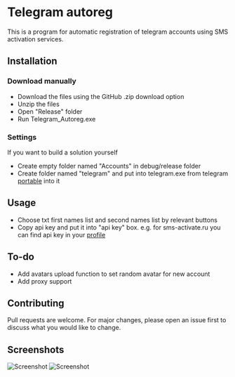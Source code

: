 # Telegram autoreg

This is a program for automatic registration of telegram accounts using SMS activation services.

## Installation

### Download manually

* Download the files using the GitHub .zip download option
* Unzip the files
* Open "Release" folder
* Run Telegram_Autoreg.exe

### Settings
If you want to build a solution yourself
* Create empty folder named "Accounts" in debug/release folder
* Create folder named "telegram" and put into telegram.exe from telegram [portable](https://telegram.org/dl/desktop/win_portable) into it

## Usage
* Choose txt first names list and second names list by relevant buttons 
* Copy api key and put it into "api key" box. e.g. for sms-activate.ru you can find api key in your [profile](https://sms-activate.ru/ru/profile)

## To-do

* Add avatars upload function to set random avatar for new account
* Add proxy support

## Contributing
Pull requests are welcome. For major changes, please open an issue first to discuss what you would like to change.

## Screenshots
![Screenshot](https://i.imgur.com/PUD6jJi.png?raw=true "Optional Title")
![Screenshot](https://i.imgur.com/v4Su1ht.png?raw=true "Optional Title")




